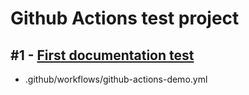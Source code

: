 # Github Actions test project

## #1 - [First documentation test](https://docs.github.com/pt/actions/quickstart)

 - .github/workflows/github-actions-demo.yml
